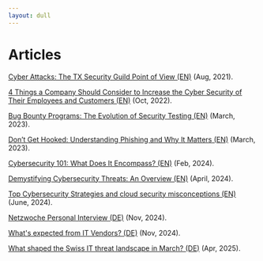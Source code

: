 ```yaml
---
layout: dull
---
```

# Articles

[Cyber Attacks: The TX Security Guild Point of View (EN)]() (Aug, 2021).

[4 Things a Company Should Consider to Increase the Cyber Security of Their Employees and Customers (EN)](https://swissmarketplace.group/blog/4-things-a-company-should-consider-to-increase-the-cyber-security-of-their-employees-and-customers/) (Oct, 2022).

[Bug Bounty Programs: The Evolution of Security Testing (EN)](https://swissmarketplace.group/blog/expert-knowledge/bug-bounty-programs-the-evolution-of-cybersecurity-maturity/) (March, 2023).

[Don’t Get Hooked: Understanding Phishing and Why It Matters (EN)](https://swissmarketplace.group/blog/understanding-phishing/) (March, 2023).

[Cybersecurity 101: What Does It Encompass? (EN)](https://swissmarketplace.group/blog/cybersecurity-101/) (Feb, 2024).

[Demystifying Cybersecurity Threats: An Overview (EN)](https://swissmarketplace.group/blog/cybersecurity-threats/) (April, 2024).

[Top Cybersecurity Strategies and cloud security misconceptions (EN)](https://globalcyberconference.com/top-cybersecurity-strategies-cloud-security-misconceptions/) (June, 2024).

[Netzwoche Personal Interview (DE)](https://www.netzwoche.ch/interviews/2024-11-06/mostafa-hassanin-group-cisocso-swiss-marketplace-group/) (Nov, 2024).

[What's expected from IT Vendors? (DE)](https://www.it-markt.ch/interviews/2024-11-13/was-die-swiss-marketplace-group-von-ihren-it-partnern-erwartet) (Nov, 2024).

[What shaped the Swiss IT threat landscape in March? (DE)](https://www.swisscybersecurity.net/news/2025-04-02/was-die-schweizer-it-bedrohungslandschaft-im-maerz-gepraegt-hat) (Apr, 2025).
